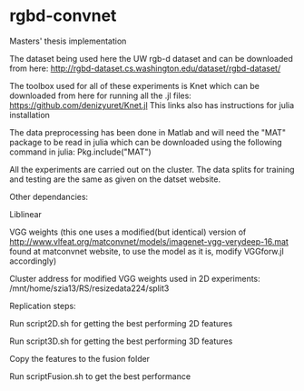 # rgbd-convnet
Masters' thesis implementation

The dataset being used here the UW rgb-d dataset and can be downloaded from here:
http://rgbd-dataset.cs.washington.edu/dataset/rgbd-dataset/

The toolbox used for all of these experiments is Knet which can be downloaded from here for running all the .jl files:
https://github.com/denizyuret/Knet.jl
This links also has instructions for julia installation

The data preprocessing has been done in Matlab and will need the "MAT" package to be read in julia which can be downloaded using the following command in julia:
Pkg.include("MAT")

All the experiments are carried out on the cluster. The data splits for training and testing are the same as given on the datset website.

Other dependancies:

Liblinear

VGG weights (this one uses a modified(but identical) version of http://www.vlfeat.org/matconvnet/models/imagenet-vgg-verydeep-16.mat found at matconvnet website, to use the model as it is, modify VGGforw.jl accordingly)

Cluster address for modified VGG weights used in 2D experiments:
/mnt/home/szia13/RS/resizedata224/split3

Replication steps:

Run script2D.sh for getting the best performing 2D features

Run script3D.sh for getting the best performing 3D features

Copy the features to the fusion folder

Run scriptFusion.sh to get the best performance
